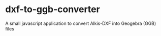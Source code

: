 # dxf-to-ggb-converter
A small javascript application to convert Alkis-DXF into Geogebra (GGB) files
